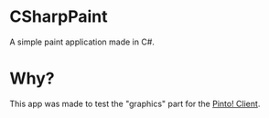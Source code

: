 # CSharpPaint
A simple paint application made in C#.

# Why?
This app was made to test the "graphics" part for the [Pinto! Client](https://github.com/vlOd2/Pinto).